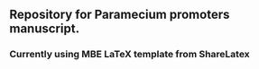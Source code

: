 ## Repository for Paramecium promoters manuscript.
### Currently using MBE LaTeX template from ShareLatex